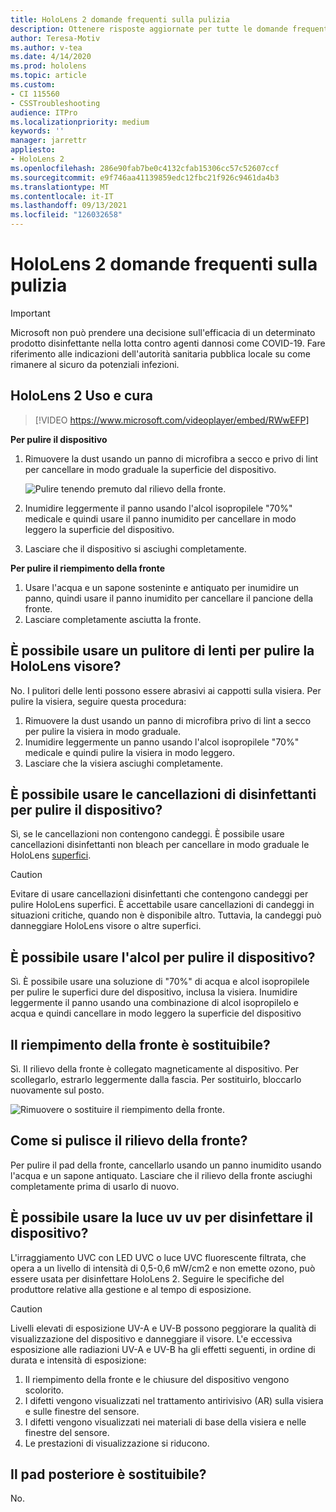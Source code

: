 ```yaml
---
title: HoloLens 2 domande frequenti sulla pulizia
description: Ottenere risposte aggiornate per tutte le domande frequenti per la pulizia e la gestione HoloLens 2 dispositivo.
author: Teresa-Motiv
ms.author: v-tea
ms.date: 4/14/2020
ms.prod: hololens
ms.topic: article
ms.custom:
- CI 115560
- CSSTroubleshooting
audience: ITPro
ms.localizationpriority: medium
keywords: ''
manager: jarrettr
appliesto:
- HoloLens 2
ms.openlocfilehash: 286e90fab7be0c4132cfab15306cc57c52607ccf
ms.sourcegitcommit: e9f746aa41139859edc12fbc21f926c9461da4b3
ms.translationtype: MT
ms.contentlocale: it-IT
ms.lasthandoff: 09/13/2021
ms.locfileid: "126032658"
---
```

# <a name="hololens-2-cleaning-faq"></a>HoloLens 2 domande frequenti sulla pulizia

> [!IMPORTANT]  
> Microsoft non può prendere una decisione sull'efficacia di un determinato prodotto disinfettante nella lotta contro agenti dannosi come COVID-19. Fare riferimento alle indicazioni dell'autorità sanitaria pubblica locale su come rimanere al sicuro da potenziali infezioni.  

## <a name="hololens-2-use-and-care"></a>HoloLens 2 Uso e cura

> [!VIDEO https://www.microsoft.com/videoplayer/embed/RWwEFP]

<!-- <iframe src="https://channel9.msdn.com/Shows/Docs-Mixed-Reality/HoloLens-2-Use-and-Care/player" width="960" height="540" allowFullScreen frameBorder="0" title="HoloLens 2 Use and Care - Microsoft Channel 9 Video"></iframe> -->

**Per pulire il dispositivo**

1. Rimuovere la dust usando un panno di microfibra a secco e privo di lint per cancellare in modo graduale la superficie del dispositivo.

   ![Pulire tenendo premuto dal rilievo della fronte.](images/hl2-cleaning.png)

2. Inumidire leggermente il panno usando l'alcol isopropilele "70%" medicale e quindi usare il panno inumidito per cancellare in modo leggero la superficie del dispositivo.

3. Lasciare che il dispositivo si asciughi completamente.

**Per pulire il riempimento della fronte**

1. Usare l'acqua e un sapone sosteninte e antiquato per inumidire un panno, quindi usare il panno inumidito per cancellare il pancione della fronte.
1. Lasciare completamente asciutta la fronte.

## <a name="can-i-use-any-lens-cleaner-for-cleaning-the-hololens-visor"></a>È possibile usare un pulitore di lenti per pulire la HoloLens visore?

No. I pulitori delle lenti possono essere abrasivi ai cappotti sulla visiera. Per pulire la visiera, seguire questa procedura:  

1. Rimuovere la dust usando un panno di microfibra privo di lint a secco per pulire la visiera in modo graduale.
1. Inumidire leggermente un panno usando l'alcol isopropilele "70%" medicale e quindi pulire la visiera in modo leggero.
1. Lasciare che la visiera asciughi completamente.

## <a name="can-i-use-disinfecting-wipes-to-clean-the-device"></a>È possibile usare le cancellazioni di disinfettanti per pulire il dispositivo?

Sì, se le cancellazioni non contengono candeggi. È possibile usare cancellazioni disinfettanti non bleach per cancellare in modo graduale le HoloLens [superfici](#hololens-2-use-and-care).  

> [!CAUTION]  
> Evitare di usare cancellazioni disinfettanti che contengono candeggi per pulire HoloLens superfici. È accettabile usare cancellazioni di candeggi in situazioni critiche, quando non è disponibile altro. Tuttavia, la candeggi può danneggiare HoloLens visore o altre superfici.

## <a name="can-i-use-alcohol-to-clean-the-device"></a>È possibile usare l'alcol per pulire il dispositivo?

Sì. È possibile usare una soluzione di "70%" di acqua e alcol isopropilele per pulire le superfici dure del dispositivo, inclusa la visiera. Inumidire leggermente il panno usando una combinazione di alcol isopropilelo e acqua e quindi cancellare in modo leggero la superficie del dispositivo

## <a name="is-the-brow-pad-replaceable"></a>Il riempimento della fronte è sostituibile?

Sì. Il rilievo della fronte è collegato magneticamente al dispositivo. Per scollegarlo, estrarlo leggermente dalla fascia. Per sostituirlo, bloccarlo nuovamente sul posto.

![Rimuovere o sostituire il riempimento della fronte.](images/hololens2-remove-browpad.png)

## <a name="how-can-i-clean-the-brow-pad"></a>Come si pulisce il rilievo della fronte?

Per pulire il pad della fronte, cancellarlo usando un panno inumidito usando l'acqua e un sapone antiquato. Lasciare che il rilievo della fronte asciughi completamente prima di usarlo di nuovo.

## <a name="can-i-use-ultraviolet-uv-light-to-sanitize-the-device"></a>È possibile usare la luce uv uv per disinfettare il dispositivo?

L'irraggiamento UVC con LED UVC o luce UVC fluorescente filtrata, che opera a un livello di intensità di 0,5-0,6 mW/cm2 e non emette ozono, può essere usata per disinfettare HoloLens 2. Seguire le specifiche del produttore relative alla gestione e al tempo di esposizione.

> [!CAUTION]  
> Livelli elevati di esposizione UV-A e UV-B possono peggiorare la qualità di visualizzazione del dispositivo e danneggiare il visore. L'e eccessiva esposizione alle radiazioni UV-A e UV-B ha gli effetti seguenti, in ordine di durata e intensità di esposizione:
>  
> 1. Il riempimento della fronte e le chiusure del dispositivo vengono scolorito.
> 1. I difetti vengono visualizzati nel trattamento antirivisivo (AR) sulla visiera e sulle finestre del sensore.
> 1. I difetti vengono visualizzati nei materiali di base della visiera e nelle finestre del sensore.
> 1. Le prestazioni di visualizzazione si riducono.

## <a name="is-the-rear-pad-replaceable"></a>Il pad posteriore è sostituibile?

No.
